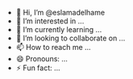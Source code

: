 - 👋 Hi, I’m @eslamadelhame
- 👀 I’m interested in ...
- 🌱 I’m currently learning ...
- 💞️ I’m looking to collaborate on ...
- 📫 How to reach me ...
- 😄 Pronouns: ...
- ⚡ Fun fact: ...

<!---
eslamadelhame/eslamadelhame is a ✨ special ✨ repository because its `README.md` (this file) appears on your GitHub profile.
You can click the Preview link to take a look at your changes.
--->

